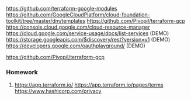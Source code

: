 

https://github.com/terraform-google-modules 
https://github.com/GoogleCloudPlatform/cloud-foundation-toolkit/tree/master/dm/templates
https://github.com/Pivopil/terraform-gcp 
https://console.cloud.google.com/cloud-resource-manager
https://cloud.google.com/service-usage/docs/list-services  (DEMO)
https://storage.googleapis.com/$discovery/rest?version=v1 (DEMO)
https://developers.google.com/oauthplayground/ (DEMO)

https://github.com/Pivopil/terraform-gcp

### Homework 
1. 
    https://app.terraform.io/
    https://app.terraform.io/pages/terms
    https://www.hashicorp.com/privacy
